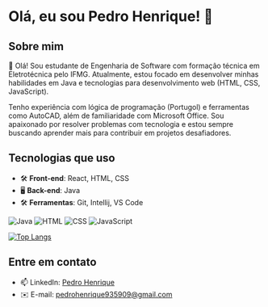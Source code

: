 # Olá, eu sou Pedro Henrique! 👋

## Sobre mim
👋 Olá! Sou estudante de Engenharia de Software com formação técnica em Eletrotécnica pelo IFMG. Atualmente, estou focado em desenvolver minhas habilidades em Java e tecnologias para desenvolvimento web (HTML, CSS, JavaScript).

Tenho experiência com lógica de programação (Portugol) e ferramentas como AutoCAD, além de familiaridade com Microsoft Office. Sou apaixonado por resolver problemas com tecnologia e estou sempre buscando aprender mais para contribuir em projetos desafiadores.

## Tecnologias que uso
- 🛠️ **Front-end**: React, HTML, CSS
- 🖥️ **Back-end**: Java
- 🛠️ **Ferramentas**: Git, Intellij, VS Code

![Java](https://img.shields.io/badge/Java-ED8B00?style=for-the-badge&logo=openjdk&logoColor=white)
![HTML](https://img.shields.io/badge/HTML-E34F26?style=for-the-badge&logo=html5&logoColor=white)
![CSS](https://img.shields.io/badge/CSS-1572B6?style=for-the-badge&logo=css3&logoColor=white)
![JavaScript](https://img.shields.io/badge/JavaScript-F7DF1E?style=for-the-badge&logo=javascript&logoColor=black)

[![Top Langs](https://github-readme-stats.vercel.app/api/top-langs/?username=ACE0638&layout=compact)](https://github.com/anuraghazra/github-readme-stats)

## Entre em contato
- 📫 LinkedIn: [Pedro Henrique](www.linkedin.com/in/pedro-henrique-7353a430b)
- ✉️ E-mail: pedrohenrique935909@gmail.com
